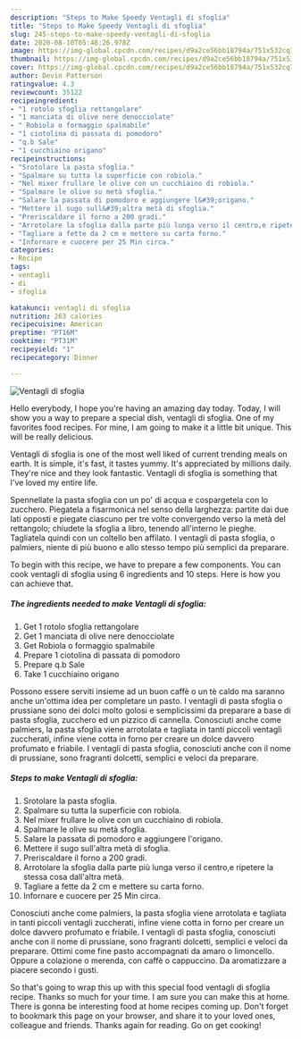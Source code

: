 ```yaml
---
description: "Steps to Make Speedy Ventagli di sfoglia"
title: "Steps to Make Speedy Ventagli di sfoglia"
slug: 245-steps-to-make-speedy-ventagli-di-sfoglia
date: 2020-08-10T05:48:26.978Z
image: https://img-global.cpcdn.com/recipes/d9a2ce56bb18794a/751x532cq70/ventagli-di-sfoglia-recipe-main-photo.jpg
thumbnail: https://img-global.cpcdn.com/recipes/d9a2ce56bb18794a/751x532cq70/ventagli-di-sfoglia-recipe-main-photo.jpg
cover: https://img-global.cpcdn.com/recipes/d9a2ce56bb18794a/751x532cq70/ventagli-di-sfoglia-recipe-main-photo.jpg
author: Devin Patterson
ratingvalue: 4.3
reviewcount: 35122
recipeingredient:
- "1 rotolo sfoglia rettangolare"
- "1 manciata di olive nere denocciolate"
- " Robiola o formaggio spalmabile"
- "1 ciotolina di passata di pomodoro"
- "q.b Sale"
- "1 cucchiaino origano"
recipeinstructions:
- "Srotolare la pasta sfoglia."
- "Spalmare su tutta la superficie con robiola."
- "Nel mixer frullare le olive con un cucchiaino di robiola."
- "Spalmare le olive su metà sfoglia."
- "Salare la passata di pomodoro e aggiungere l&#39;origano."
- "Mettere il sugo sull&#39;altra metà di sfoglia."
- "Preriscaldare il forno a 200 gradi."
- "Arrotolare la sfoglia dalla parte più lunga verso il centro,e ripetere la stessa cosa dall&#39;altra metà."
- "Tagliare a fette da 2 cm e mettere su carta forno."
- "Infornare e cuocere per 25 Min circa."
categories:
- Recipe
tags:
- ventagli
- di
- sfoglia

katakunci: ventagli di sfoglia 
nutrition: 263 calories
recipecuisine: American
preptime: "PT16M"
cooktime: "PT31M"
recipeyield: "1"
recipecategory: Dinner

---
```



![Ventagli di sfoglia](https://img-global.cpcdn.com/recipes/d9a2ce56bb18794a/751x532cq70/ventagli-di-sfoglia-recipe-main-photo.jpg)

Hello everybody, I hope you're having an amazing day today. Today, I will show you a way to prepare a special dish, ventagli di sfoglia. One of my favorites food recipes. For mine, I am going to make it a little bit unique. This will be really delicious.

Ventagli di sfoglia is one of the most well liked of current trending meals on earth. It is simple, it's fast, it tastes yummy. It's appreciated by millions daily. They're nice and they look fantastic. Ventagli di sfoglia is something that I've loved my entire life.

Spennellate la pasta sfoglia con un po&#39; di acqua e cospargetela con lo zucchero. Piegatela a fisarmonica nel senso della larghezza: partite dai due lati opposti e piegate ciascuno per tre volte convergendo verso la metà del rettangolo; chiudete la sfoglia a libro, tenendo all&#39;interno le pieghe. Tagliatela quindi con un coltello ben affilato. I ventagli di pasta sfoglia, o palmiers, niente di più buono e allo stesso tempo più semplici da preparare.


To begin with this recipe, we have to prepare a few components. You can cook ventagli di sfoglia using 6 ingredients and 10 steps. Here is how you can achieve that.

<!--inarticleads1-->

##### The ingredients needed to make Ventagli di sfoglia:

1. Get 1 rotolo sfoglia rettangolare
1. Get 1 manciata di olive nere denocciolate
1. Get  Robiola o formaggio spalmabile
1. Prepare 1 ciotolina di passata di pomodoro
1. Prepare q.b Sale
1. Take 1 cucchiaino origano


Possono essere serviti insieme ad un buon caffè o un tè caldo ma saranno anche un&#39;ottima idea per completare un pasto. I ventagli di pasta sfoglia o prussiane sono dei dolci molto golosi e semplicissimi da preparare a base di pasta sfoglia, zucchero ed un pizzico di cannella. Conosciuti anche come palmiers, la pasta sfoglia viene arrotolata e tagliata in tanti piccoli ventagli zuccherati, infine viene cotta in forno per creare un dolce davvero profumato e friabile. I ventagli di pasta sfoglia, conosciuti anche con il nome di prussiane, sono fragranti dolcetti, semplici e veloci da preparare. 

<!--inarticleads2-->

##### Steps to make Ventagli di sfoglia:

1. Srotolare la pasta sfoglia.
1. Spalmare su tutta la superficie con robiola.
1. Nel mixer frullare le olive con un cucchiaino di robiola.
1. Spalmare le olive su metà sfoglia.
1. Salare la passata di pomodoro e aggiungere l&#39;origano.
1. Mettere il sugo sull&#39;altra metà di sfoglia.
1. Preriscaldare il forno a 200 gradi.
1. Arrotolare la sfoglia dalla parte più lunga verso il centro,e ripetere la stessa cosa dall&#39;altra metà.
1. Tagliare a fette da 2 cm e mettere su carta forno.
1. Infornare e cuocere per 25 Min circa.


Conosciuti anche come palmiers, la pasta sfoglia viene arrotolata e tagliata in tanti piccoli ventagli zuccherati, infine viene cotta in forno per creare un dolce davvero profumato e friabile. I ventagli di pasta sfoglia, conosciuti anche con il nome di prussiane, sono fragranti dolcetti, semplici e veloci da preparare. Ottimi come fine pasto accompagnati da amaro o limoncello. Oppure a colazione o merenda, con caffè o cappuccino. Da aromatizzare a piacere secondo i gusti. 

So that's going to wrap this up with this special food ventagli di sfoglia recipe. Thanks so much for your time. I am sure you can make this at home. There is gonna be interesting food at home recipes coming up. Don't forget to bookmark this page on your browser, and share it to your loved ones, colleague and friends. Thanks again for reading. Go on get cooking!
